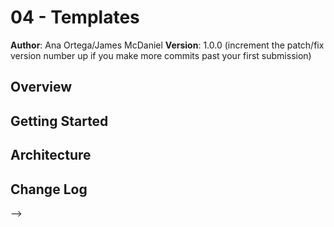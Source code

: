 # 04 - Templates

**Author**: Ana Ortega/James McDaniel
**Version**: 1.0.0 (increment the patch/fix version number up if you make more commits past your first submission)

## Overview
<!-- Provide a high level overview of what this application is and why you are building it, beyond the fact that it's an assignment for a Code Fellows 301 class. (i.e. What's your problem domain?) -->

## Getting Started
<!-- What are the steps that a user must take in order to build this app on their own machine and get it running? -->


## Architecture
<!-- Provide a detailed description of the application design. What technologies (languages, libraries, etc) you're using, and any other relevant design information. -->

## Change Log
<!-- Use this are to document the iterative changes made to your application as each feature is successfully implemented. Use time stamps. Here's an examples:

03-24-2018 11:00am - James forked Lab 04 repository and cloned it down to his local machine. He sent Ana an invitation to become a collaborator, and then proceeded created a copy of starter-code with the name ana-james. Once that was completed, he created a branch called ana-james.

03-24-2018 11:35am - James started off as the driver for our code. We worked through index.html together and completed it. We A-C-P to ana-james and merged to master.

03-24-2018 12:17pm - Comepleted article.js (first TODO)

03-24-2018 2:00pm - Realized that authorUrl is not rendering into HTML as a hyperlink.

03-24-2018 4:37pm - Fixed our functions and made them into arrow functions

03-26-2018 7:08pm - Completed todo's and commented.



## Credits and Collaborations
<!-- Give credit (and a link) to other people or resources that helped you build this application. -->
-->